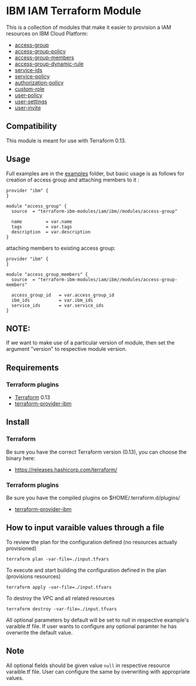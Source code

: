 # IBM IAM Terraform Module

This is a collection of modules that make it easier to provision a IAM resources on IBM Cloud Platform:
* [access-group](modules/access-group)
* [access-group-policy](modules/access-group-policy)
* [access-group-members](modules/access-group-members)
* [access-group-dynamic-rule](modules/access-group-dynamic-rule)
* [service-ids](modules/service-ids)
* [service-policy](modules/service-policy)
* [authorization-policy](modules/authorization-policy)
* [custom-role](modules/custom-role)
* [user-policy](modules/user-policy)
* [user-settings](modules/user-settings)
* [user-invite](modules/user-invite)

## Compatibility

This module is meant for use with Terraform 0.13. 

## Usage

Full examples are in the [examples](./examples/) folder, but basic usage is as follows for creation of access group and attaching members to it :

```hcl
provider "ibm" {
}

module "access_group" {
  source  = "terraform-ibm-modules/iam/ibm//modules/access-group"

  name         = var.name
  tags         = var.tags
  description  = var.description
}

```

attaching members to existing access group:

```hcl
provider "ibm" {
}

module "access_group_members" {
  source  = "terraform-ibm-modules/iam/ibm//modules/access-group-members"

  access_group_id   = var.access_group_id
  ibm_ids           = var.ibm_ids
  service_ids       = var.service_ids
}
```
## NOTE: 

If we want to make use of a particular version of module, then set the argument "version" to respective module version.

## Requirements

### Terraform plugins

- [Terraform](https://www.terraform.io/downloads.html) 0.13
- [terraform-provider-ibm](https://github.com/IBM-Cloud/terraform-provider-ibm) 

## Install

### Terraform

Be sure you have the correct Terraform version (0.13), you can choose the binary here:
- https://releases.hashicorp.com/terraform/

### Terraform plugins

Be sure you have the compiled plugins on $HOME/.terraform.d/plugins/

- [terraform-provider-ibm](https://github.com/IBM-Cloud/terraform-provider-ibm) 

## How to input varaible values through a file

To review the plan for the configuration defined (no resources actually provisioned)

`terraform plan -var-file=./input.tfvars`

To execute and start building the configuration defined in the plan (provisions resources)

`terraform apply -var-file=./input.tfvars`

To destroy the VPC and all related resources

`terraform destroy -var-file=./input.tfvars`

All optional parameters by default will be set to null in respective example's varaible.tf file. If user wants to configure any optional paramter he has overwrite the default value.

## Note

All optional fields should be given value `null` in respective resource varaible.tf file. User can configure the same by overwriting with appropriate values.